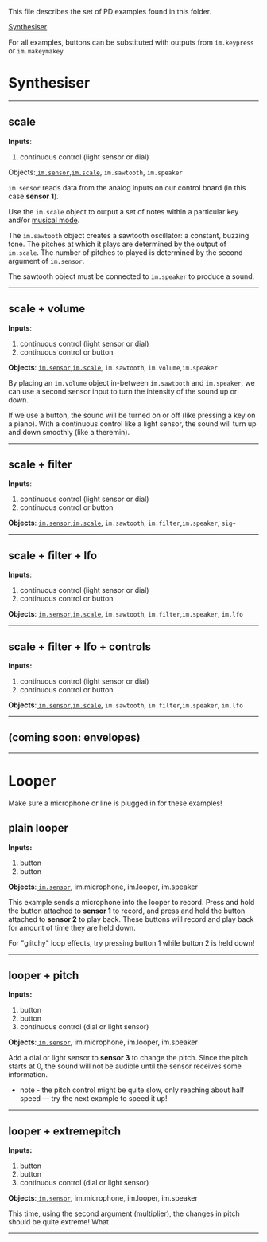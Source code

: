 This file describes the set of PD examples found in this folder.

[Synthesiser](#Synthesiser)

For all examples, buttons can be substituted with outputs from `im.keypress` or `im.makeymakey`

# Synthesiser

---



## scale

**Inputs**: 

1. continuous control (light sensor or dial)

Objects:[ `im.sensor`](im-objects.md#imsensor),[`im.scale`](im-objects.md#imscale), `im.sawtooth`, `im.speaker`

`im.sensor` reads data from the analog inputs on our control board (in this case **sensor 1**).

Use the `im.scale` object to output a set of notes within a particular key and/or [musical mode](https://blog.landr.com/music-modes/).

The `im.sawtooth` object creates a sawtooth oscillator: a constant, buzzing tone. The pitches at which it plays are determined by the output of `im.scale`.  The number of pitches to played is determined by the second argument of `im.sensor`.

The sawtooth object must be connected to `im.speaker` to produce a sound.

___



## scale + volume

**Inputs**: 

1. continuous control (light sensor or dial)
2. continuous control or button

**Objects**: [ `im.sensor`](im-objects.md#imsensor),[`im.scale`](im-objects.md#imscale), `im.sawtooth`, `im.volume`,`im.speaker`

By placing an `im.volume` object in-between `im.sawtooth` and `im.speaker`, we can use a second sensor input to turn the intensity of the sound up or down.

If we use a button, the sound will be turned on or off (like pressing a key on a piano).  With a continuous control like a light sensor, the sound will turn up and down smoothly (like a theremin).

------



## scale + filter

**Inputs**: 

1. continuous control (light sensor or dial)
2. continuous control or button

**Objects**: [ `im.sensor`](im-objects.md#imsensor),[`im.scale`](im-objects.md#imscale), `im.sawtooth`, `im.filter`,`im.speaker`, `sig~`

------



## scale + filter + lfo

**Inputs**: 

1. continuous control (light sensor or dial)
2. continuous control or button

**Objects**: [ `im.sensor`](im-objects.md#imsensor),[`im.scale`](im-objects.md#imscale), `im.sawtooth`, `im.filter`,`im.speaker`, `im.lfo`

------



## scale + filter + lfo + controls

**Inputs:** 

1. continuous control (light sensor or dial)
2. continuous control or button

**Objects**:[ `im.sensor`](im-objects.md#imsensor),[`im.scale`](im-objects.md#imscale), `im.sawtooth`, `im.filter`,`im.speaker`, `im.lfo`

------



## (coming soon: envelopes)

------



# Looper

Make sure a microphone or line is plugged in for these examples!

## plain looper

**Inputs:** 

1. button
2. button

**Objects**:[ `im.sensor`](im-objects.md#imsensor), im.microphone, im.looper, im.speaker

This example sends a microphone into the looper to record. Press and hold the button attached to **sensor 1** to record, and press and hold the button attached to **sensor 2** to play back.  These buttons will record and play back for amount of time they are held down.

For "glitchy" loop effects, try pressing button 1 while button 2 is held down!

------



## looper + pitch

**Inputs:** 

1. button
2. button
3. continuous control (dial or light sensor)

**Objects**:[ `im.sensor`](im-objects.md#imsensor), im.microphone, im.looper, im.speaker

Add a dial or light sensor to **sensor 3** to change the pitch.  Since the pitch starts at 0, the sound will not be audible until the sensor receives some information.

* note - the pitch control might be quite slow, only reaching about half speed — try the next example to speed it up!

------

## looper + extremepitch

**Inputs:** 

1. button
2. button
3. continuous control (dial or light sensor)

**Objects**:[ `im.sensor`](im-objects.md#imsensor), im.microphone, im.looper, im.speaker

This time, using the second argument (multiplier), the changes in pitch should be quite extreme! What 

------

